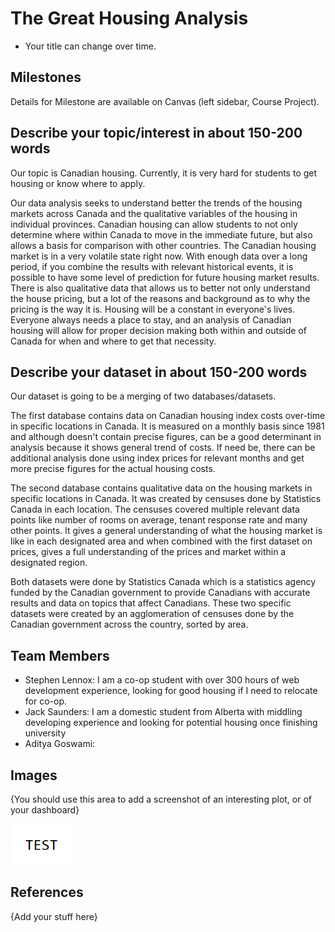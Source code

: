 # The Great Housing Analysis

- Your title can change over time.

## Milestones

Details for Milestone are available on Canvas (left sidebar, Course Project).

## Describe your topic/interest in about 150-200 words

Our topic is Canadian housing. Currently, it is very hard for students to get housing or know where to apply.

Our data analysis seeks to understand better the trends of the housing markets across Canada and the qualitative variables of the housing in individual provinces. Canadian housing can allow students to not only determine where within Canada to move in the immediate future, but also allows a basis for comparison with other countries. The Canadian housing market is in a very volatile state right now. With enough data over a long period, if you combine the results with relevant historical events, it is possible to have some level of prediction for future housing market results. There is also qualitative data that allows us to better not only understand the house pricing, but a lot of the reasons and background as to why the pricing is the way it is. Housing will be a constant in everyone's lives. Everyone always needs a place to stay, and an analysis of Canadian housing will allow for proper decision making both within and outside of Canada for when and where to get that necessity.

## Describe your dataset in about 150-200 words

Our dataset is going to be a merging of two databases/datasets.

The first database contains data on Canadian housing index costs over-time in specific locations in Canada. It is measured on a monthly basis since 1981 and although doesn't contain precise figures, can be a good determinant in analysis because it shows general trend of costs. If need be, there can be additional analysis done using index prices for relevant months and get more precise figures for the actual housing costs.

The second database contains qualitative data on the housing markets in specific locations in Canada. It was created by censuses done by Statistics Canada in each location. The censuses covered multiple relevant data points like number of rooms on average, tenant response rate and many other points. It gives a general understanding of what the housing market is like in each designated area and when combined with the first dataset on prices, gives a full understanding of the prices and market within a designated region. 

Both datasets were done by Statistics Canada which is a statistics agency funded by the Canadian government to provide Canadians with accurate results and data on topics that affect Canadians. These two specific datasets were created by an agglomeration of censuses done by the Canadian government across the country, sorted by area. 

## Team Members

- Stephen Lennox: I am a co-op student with over 300 hours of web development experience, looking for good housing if I need to relocate for co-op.
- Jack Saunders: I am a domestic student from Alberta with middling developing experience and looking for potential housing once finishing university
- Aditya Goswami:

## Images

{You should use this area to add a screenshot of an interesting plot, or of your dashboard}

<img src ="images/test.png" width="100px">

## References

{Add your stuff here}
